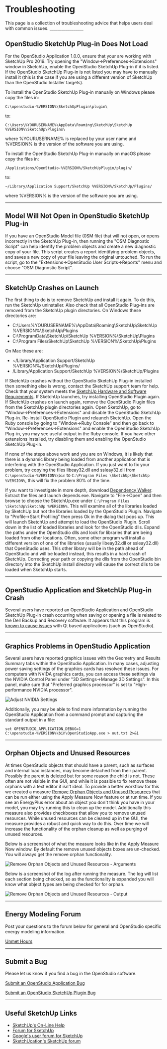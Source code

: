 <h1>Troubleshooting</h1>
This page is a collection of troubleshooting advice that helps users deal with common issues.
_________________

## OpenStudio SketchUp Plug-in Does Not Load
For the OpenStudio Application 1.0.0, ensure that your are working with SketchUp Pro 2019. Try opening the "Window->Preferences->Extensions" window in SketchUp, enable the OpenStudio SketchUp Plug-in if it is listed.  If the OpenStudio SketchUp Plug-in is not listed you may have to manually install it (this is the case if you are using a different version of SketchUp than the OpenStudio Installer targets).

To install the OpenStudio SketchUp Plug-in manually on Windows please copy the files in:

    C:\openstudio-%VERSION%\SketchUpPlugin\plugin\

to:

    C:\Users\%YOURUSERNAME%\AppData\Roaming\SketchUp\SketchUp %VERSION%\SketchUp\Plugins\

where %YOURUSERNAME% is replaced by your user name and %VERSION% is the version of the software you are using.

To install the OpenStudio SketchUp Plug-in manually on macOS please copy the files in:

    /Applications/OpenStudio-%VERSION%/SketchUpPlugin/plugin/

to:

    ~/Library/Application Support/SketchUp %VERSION%/SketchUp/Plugins/

where %VERSION% is the version of the software you are using.
_________________

## Model Will Not Open in OpenStudio SketchUp Plug-in
If you have an OpenStudio Model file (0SM file) that will not open, or opens incorrectly in the SketchUp Plug-in, then running the "OSM Diagnostic Script" can help identify the problem objects and create a new diagnostic copy of your file. This script creates a report identifying problem objects, and saves a new copy of your file leaving the original untouched. To run the script, go to the "Extensions->OpenStudio User Scripts->Reports" menu and choose "OSM Diagnostic Script".
_________________

## SketchUp Crashes on Launch
The first thing to do is to remove SketchUp and install it again. To do this, run the SketchUp uninstaller. Also check that all OpenStudio Plug-ins are removed from the SketchUp plugin directories. On Windows these directories are:

- C:\Users\%YOURUSERNAME%\AppData\Roaming\SketchUp\SketchUp %VERSION%\SketchUp\Plugins
- C:\ProgramData\SketchUp\SketchUp %VERSION%\SketchUp\Plugins
- C:\Program Files\SketchUp\SketchUp %VERSION%\SketchUp\Plugins

On Mac these are:

- ~/Library/Application Support/SketchUp %VERSION%/SketchUp/Plugins/
- /Library/Application Support/SketchUp %VERSION%/SketchUp/Plugins

If SketchUp crashes without the OpenStudio SketchUp Plug-in installed then something else is wrong, contact the SketchUp support team for help. Check that your system meets the [SketchUp Hardware and Software Requirements](https://help.sketchup.com/en/article/36208). If SketchUp launches, try installing OpenStudio Plugin again. If SketchUp crashes on launch again, remove the OpenStudio Plugin files from the SketchUp plugin directories again. Open SketchUp, go to "Window->Preferences->Extensions" and disable the OpenStudio SketchUp Plug-in. Re-install OpenStudio Plugin and relaunch SketchUp. Open the Ruby console by going to "Window->Ruby Console" and then go back to "Window->Preferences->Extensions" and enable the OpenStudio SketchUp Plug-in, you may see useful output in the Ruby console. If you have other extensions installed, try disabling them and enabling the OpenStudio SketchUp Plug-in.

If none of the steps above work and you are on Windows, it is likely that there is a dynamic library being loaded from another application that is interfering with the OpenStudio Application. If you just want to fix your problem, try copying the files libeay32.dll and ssleay32.dll from `C:\openstudio-%VERSION%\bin` to `C:\Program Files \SketchUp\SketchUp %VERSION%`, this will fix the problem 80% of the time.

If you want to investigate in more depth, download [Dependency Walker](http://www.dependencywalker.com/). Extract the files and launch depends.exe. Navigate to "File->Open" and then browse to choose the SketchUp.exe under `C:\Program Files \SketchUp\SketchUp %VERSION%`. This will examine all of the libraries loaded by SketchUp but not the libraries loaded by the OpenStudio Plugin. Navigate to "Profile->Start Profiling" then press Ok in the dialog that pops up. This will launch SketchUp and attempt to load the OpenStudio Plugin. Scroll down in the list of loaded libraries and look for the OpenStudio dlls. Expand the paths under the OpenStudio dlls and look for libraries that are being loaded from other locations. Often, some other program will install a different version of one of the libraries (usually libeay32.dll or ssleay32.dll) that OpenStudio uses. This other library will be in the path ahead of OpenStudio and will be loaded instead, this results in a hard crash of SketchUp. Correcting your path or copying the dlls from the OpenStudio bin directory into the SketchUp install directory will cause the correct dlls to be loaded when SketchUp starts.
_________________

## OpenStudio Application and SketchUp Plug-in Crash
Several users have reported an OpenStudio Application and OpenStudio SketchUp Plug-in crash occurring when saving or opening a file is related to the Dell Backup and Recovery software.  It appears that this program is [known to cause issues](http://en.community.dell.com/support-forums/software-os/f/3526/t/19634253) with Qt based applications (such as OpenStudio).
_________________

## Graphics Problems in OpenStudio Application
Several users have reported graphics issues with the Geometry and Results Summary tabs within the OpenStudio Application.  In many cases, adjusting power saving settings of the graphics cards has resolved these issues.  For computers with NVIDA graphics cards, you can access these settings via the NVIDIA Control Panel under "3D Settings->Manage 3D Settings".  In this panel, make sure that "Preferred graphics processor" is set to "High-performance NVIDIA processor".

![Adjust NVIDIA Settings](../img/help/nvidia_settings.png)

Additionally, you may be able to find more information by running the OpenStudio Application from a command prompt and capturing the standard output in a file:

```
set OPENSTUDIO_APPLICATION_DEBUG=1
C:\openstudio-%VERSION%\bin\OpenStudioApp.exe > out.txt 2>&1
```
_________________

## Orphan Objects and Unused Resources
At times OpenStudio objects that should have a parent, such as surfaces and internal load instances, may become detached from their parent. Possibly the parent is deleted but for some reason the child is not. These often are not visible in the GUI, and while it is possible to fix remove these orphans with a text editor it isn't ideal. To provide a better workflow for this we created a measure [Remove Orphan Objects and Unused Resources](https://bcl.nrel.gov/node/82267) that can be run either using the Apply Measure Now feature or at run time. If you see an EnergyPlus error about an object you don't think you have in your model, you may try running this to clean up the model. Additionally this measure also provides checkboxes that allow you to remove unused resources. While unused resources can be cleaned up in the GUI, the measure provides a robust and quick way to do this. Over time we will increase the functionality of the orphan cleanup as well as purging of unused resources.

Below is a screenshot of what the measure looks like in the Apply Measure Now window. By default the remove unused objects boxes are un-checked. You will always get the remove orphan functionality.

![Remove Orphan Objects and Unused Resources - Arguments](../img/help/orphan_purge_argview.png)

Below is a screenshot of the log after running the measure. The log will list each section being checked, so as the functionality is expanded you will know what object types are being checked for for orphan.

![Remove Orphan Objects and Unused Resources - Output](../img/help/orphan_purge_outputview.png)
_________________

## Energy Modeling Forum
Post your questions to the forum below for general and OpenStudio specific energy modeling information.

<a class="btn btn-primary" role="button" href="https://unmethours.com/questions/scope:all/sort:activity-desc/tags:openstudio/">Unmet Hours</a>
_________________

## Submit a Bug
Please let us know if you find a bug in the OpenStudio software.

<a class="btn btn-primary" role="button" href="https://github.com/NREL/OpenStudioApplication/issues">Submit an OpenStudio Application Bug</a>

<a class="btn btn-primary" role="button" href="https://github.com/NREL/openstudio-sketchup-plugin/issues">Submit an OpenStudio SketchUp Plugin Bug</a>

_________________

## Useful SketchUp Links
- [SketchUp's On-Line Help](http://help.sketchup.com/en)
- [Forum for SketchUp](https://productforums.google.com/forum/?hl=en#!categories/sketchup/sketchup)
- [Google's user forum for SketchUp](https://productforums.google.com/forum/?hl=en#!categories/sketchup/sketchup)
- [SketchUcation's SketchUp forum](http://sketchucation.com/forums/)
